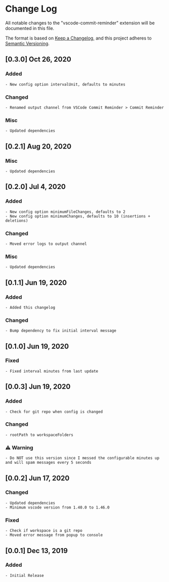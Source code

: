 # Change Log
All notable changes to the "vscode-commit-reminder" extension will be documented in this file.

The format is based on [Keep a Changelog](https://keepachangelog.com/en/1.0.0/),
and this project adheres to [Semantic Versioning](https://semver.org/spec/v2.0.0.html).

## [0.3.0] Oct 26, 2020
### Added
    - New config option intervalUnit, defaults to minutes
### Changed
    - Renamed output channel from VSCode Commit Reminder > Commit Reminder
### Misc
    - Updated dependencies

## [0.2.1] Aug 20, 2020
### Misc
    - Updated dependencies

## [0.2.0] Jul 4, 2020
### Added
    - New config option minimumFileChanges, defaults to 2
    - New config option minimumChanges, defaults to 10 (insertions + deletions)
### Changed
    - Moved error logs to output channel
### Misc
    - Updated dependencies

## [0.1.1] Jun 19, 2020
### Added
    - Added this changelog
### Changed
    - Bump dependency to fix initial interval message

## [0.1.0] Jun 19, 2020
### Fixed
    - Fixed interval minutes from last update

## [0.0.3] Jun 19, 2020
### Added
    - Check for git repo when config is changed
### Changed
    - rootPath to workspaceFolders
### ⚠️ Warning
    - Do NOT use this version since I messed the configurable minutes up and will spam messages every 5 seconds

## [0.0.2] Jun 17, 2020
### Changed
    - Updated dependencies
    - Minimum vscode version from 1.40.0 to 1.46.0
### Fixed
    - Check if workspace is a git repo
    - Moved error message from popup to console

## [0.0.1] Dec 13, 2019
### Added
    - Initial Release
